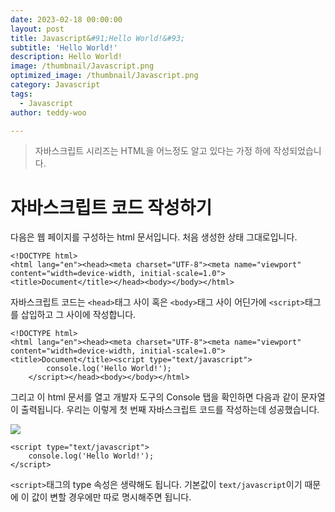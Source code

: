 ```yaml
---
date: 2023-02-18 00:00:00
layout: post
title: Javascript&#91;Hello World!&#93; 
subtitle: 'Hello World!'
description: Hello World!
image: /thumbnail/Javascript.png
optimized_image: /thumbnail/Javascript.png
category: Javascript
tags:
  - Javascript
author: teddy-woo

---
```


> 자바스크립트 시리즈는 HTML을 어느정도 알고 있다는 가정 하에 작성되었습니다.
> 

# 자바스크립트 코드 작성하기

다음은 웹 페이지를 구성하는 html 문서입니다. 처음 생성한 상태 그대로입니다.

```
<!DOCTYPE html>
<html lang="en"><head><meta charset="UTF-8"><meta name="viewport" content="width=device-width, initial-scale=1.0"><title>Document</title></head><body></body></html>
```

자바스크립트 코드는 `<head>`태그 사이 혹은 `<body>`태그 사이 어딘가에 `<script>`태그를 삽입하고 그 사이에 작성합니다.

```
<!DOCTYPE html>
<html lang="en"><head><meta charset="UTF-8"><meta name="viewport" content="width=device-width, initial-scale=1.0"><title>Document</title><script type="text/javascript">
        console.log('Hello World!');
    </script></head><body></body></html>
```

그리고 이 html 문서를 열고 개발자 도구의 Console 탭을 확인하면 다음과 같이 문자열이 출력됩니다. 우리는 이렇게 첫 번째 자바스크립트 코드를 작성하는데 성공했습니다.

![](https://velog.velcdn.com/images%2Fbami%2Fpost%2Fcfdd957b-fc71-4e67-89ae-d950b599d7cf%2Fimage.png)

```
<script type="text/javascript">
    console.log('Hello World!');
</script>
```

`<script>`태그의 type 속성은 생략해도 됩니다. 기본값이 `text/javascript`이기 때문에 이 값이 변할 경우에만 따로 명시해주면 됩니다.